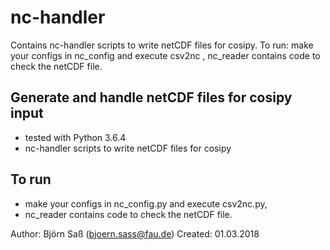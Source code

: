 # nc-handler
Contains nc-handler scripts to write netCDF files for cosipy. To run: make your configs in nc_config and execute csv2nc , nc_reader contains code to check the netCDF file.

## Generate and handle netCDF files for cosipy input

* tested with Python 3.6.4
* nc-handler scripts to write netCDF files for cosipy

## To run

* make your configs in nc_config.py and execute csv2nc.py,
* nc_reader contains code to check the netCDF file.

Author: Björn Saß (bjoern.sass@fau.de)
Created: 01.03.2018
